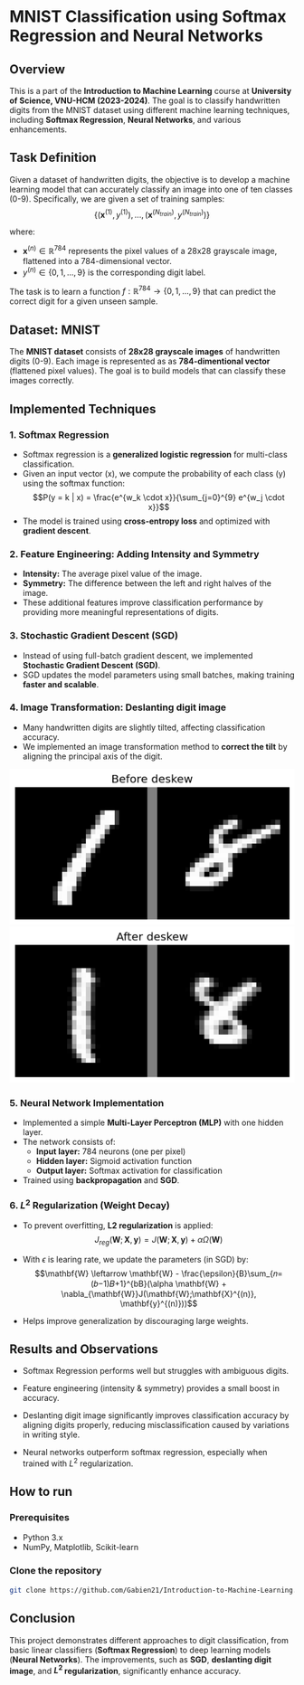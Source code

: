 # MNIST Classification using Softmax Regression and Neural Networks

## Overview
This is a part of the **Introduction to Machine Learning** course at **University of Science, VNU-HCM (2023-2024)**. The goal is to classify handwritten digits from the MNIST dataset using different machine learning techniques, including **Softmax Regression**, **Neural Networks**, and various enhancements.

## Task Definition
Given a dataset of handwritten digits, the objective is to develop a machine learning model that can accurately classify an image into one of ten classes (0-9). Specifically, we are given a set of training samples:
$$\{(\mathbf{x}^{(1)}, y^{(1)}), ..., (\mathbf{x}^{(N_{train})}, y^{(N_{train})})\}$$

where:
- $\mathbf{x}^{(n)} \in \mathbb{R}^{784}$ represents the pixel values of a 28x28 grayscale image, flattened into a 784-dimensional vector.
- $y^{(n)} \in \{0, 1, ..., 9\}$ is the corresponding digit label.

The task is to learn a function $f: \mathbb{R}^{784} \to \{0, 1, ..., 9\}$ that can predict the correct digit for a given unseen sample.

## Dataset: MNIST
The **MNIST dataset** consists of **28x28 grayscale images** of handwritten digits (0-9). Each image is represented as as **784-dimentional vector** (flattened pixel values). The goal is to build models that can classify these images correctly.


## Implemented Techniques
### 1. Softmax Regression
- Softmax regression is a **generalized logistic regression** for multi-class classification.
- Given an input vector \(x\), we compute the probability of each class \(y\) using the softmax function:
  $$P(y = k | x) = \frac{e^{w_k \cdot x}}{\sum_{j=0}^{9} e^{w_j \cdot x}}$$
- The model is trained using **cross-entropy loss** and optimized with **gradient descent**.

### 2. Feature Engineering: Adding Intensity and Symmetry
- **Intensity:** The average pixel value of the image.
- **Symmetry:** The difference between the left and right halves of the image.
- These additional features improve classification performance by providing more meaningful representations of digits.

### 3. Stochastic Gradient Descent (SGD)
- Instead of using full-batch gradient descent, we implemented **Stochastic Gradient Descent (SGD)**.
- SGD updates the model parameters using small batches, making training **faster and scalable**.

### 4. Image Transformation: Deslanting digit image
- Many handwritten digits are slightly tilted, affecting classification accuracy.
- We implemented an image transformation method to **correct the tilt** by aligning the principal axis of the digit.

![alt text](image.png)
![alt text](image-1.png)

### 5. Neural Network Implementation
- Implemented a simple **Multi-Layer Perceptron (MLP)** with one hidden layer.
- The network consists of:
  - **Input layer:** 784 neurons (one per pixel)
  - **Hidden layer:** Sigmoid activation function
  - **Output layer:** Softmax activation for classification
- Trained using **backpropagation** and **SGD**.

### 6. $L^2$ Regularization (Weight Decay)
- To prevent overfitting, **L2 regularization** is applied:
  $$J_{reg}(\mathbf{W}; \mathbf{X}, \mathbf{y}) = J(\mathbf{W};\mathbf{X}, \mathbf{y}) + \alpha\Omega(\mathbf{W})$$

- With $\epsilon$ is learing rate, we update the parameters (in SGD) by:
$$\mathbf{W} \leftarrow \mathbf{W} - \frac{\epsilon}{B}\sum_{𝑛=(𝑏−1)𝐵+1}^{bB}(\alpha \mathbf{W} + \nabla_{\mathbf{W}}J(\mathbf{W};\mathbf{X}^{(n)}, \mathbf{y}^{(n)}))$$
- Helps improve generalization by discouraging large weights.

## Results and Observations
- Softmax Regression performs well but struggles with ambiguous digits.

- Feature engineering (intensity & symmetry) provides a small boost in accuracy.

- Deslanting digit image significantly improves classification accuracy by aligning digits properly, reducing misclassification caused by variations in writing style.

- Neural networks outperform softmax regression, especially when trained with $L^2$ regularization.

## How to run 
### Prerequisites

- Python 3.x
- NumPy, Matplotlib, Scikit-learn

### Clone the repository

```bash
git clone https://github.com/Gabien21/Introduction-to-Machine-Learning.git
```
## Conclusion

This project demonstrates different approaches to digit classification, from basic linear classifiers (**Softmax Regression**) to deep learning models (**Neural Networks**). The improvements, such as **SGD**, **deslanting digit image**, and **$L^2$ regularization**, significantly enhance accuracy.
